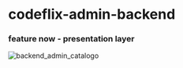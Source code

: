 # codeflix-admin-backend

### feature now - presentation layer


![backend_admin_catalogo](https://github.com/user-attachments/assets/91128c92-ac6f-4af1-8f72-e55f687b82a4)
